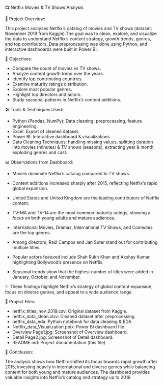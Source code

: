 📺 Netflix Movies & TV Shows Analysis

📌 Project Overview:

This project analyzes Netflix’s catalog of movies and TV shows (dataset: November 2019 from Kaggle).The goal was to clean, explore, and visualize the data to understand Netflix’s content strategy, growth trends, genres, and top contributors. Data preprocessing was done using Python, and interactive dashboards were built in Power BI.

🎯 Objectives:

- Compare the count of movies vs TV shows.
- Analyze content growth trend over the years.
- Identify top contributing countries.
- Examine maturity ratings distribution.
- Explore most popular genres.
- Highlight top directors and actors.
- Study seasonal patterns in Netflix’s content additions.

🛠 Tools & Techniques Used:

- Python (Pandas, NumPy): Data cleaning, preprocessing, feature engineering.
- Excel: Export of cleaned dataset.
- Power BI: Interactive dashboard & visualizations.
- Data Cleaning Techniques: handling missing values, splitting duration into movies (minutes) & TV shows (seasons), extracting year & month, exploding genres and cast.

📊 Observations from Dashboard:

- Movies dominate Netflix’s catalog compared to TV shows.

- Content additions increased sharply after 2015, reflecting Netflix’s rapid global expansion.

- United States and United Kingdom are the leading contributors of Netflix content.

- TV-MA and TV-14 are the most common maturity ratings, showing a focus on both young adults and mature audiences.

- International Movies, Dramas, International TV Shows, and Comedies are the top genres.

- Among directors, Raúl Campos and Jan Suter stand out for contributing multiple titles.

- Popular actors featured include Shah Rukh Khan and Akshay Kumar, highlighting Bollywood’s presence on Netflix.

- Seasonal trends show that the highest number of titles were added in January, October, and November.

✨ These findings highlight Netflix’s strategy of global content expansion, focus on diverse genres, and appeal to a wide audience range.

📂 Project Files:

- netflix_titles_nov_2019.csv: Original dataset from Kaggle.
- netflix_data_clean.xlsv: Cleaned dataset after preprocessing.
- netflix_data_eda: Python notebook for data cleaning & EDA.
- Netflix_data_Visualization.pbix: Power BI dashboard file.
- Overview Page1.jpg: Screenshot of Overview dashboard.
- Detail Page2.jpg: Screenshot of Detail dashboard.
- README.md: Project documentation (this file).

📢 Conclusion:

The analysis shows how Netflix shifted its focus towards rapid growth after 2015, investing heavily in international and diverse genres while balancing content for both young and mature audiences. The dashboard provides valuable insights into Netflix’s catalog and strategy up to 2019.